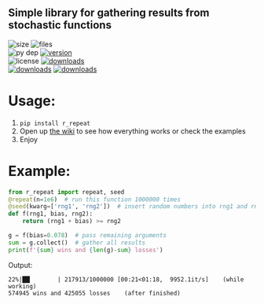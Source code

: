 ## Simple library for gathering results from stochastic functions

![size](https://img.shields.io/github/languages/code-size/aonodensetsu/r_repeat) ![files](https://img.shields.io/github/directory-file-count/aonodensetsu/r_repeat)   
![py dep](https://img.shields.io/pypi/pyversions/r-repeat) [![version](https://img.shields.io/pypi/v/r-repeat)](https://pypi.org/project/r-repeat/0.3.6/)  
![license](https://img.shields.io/pypi/l/r-repeat) [![downloads](https://img.shields.io/badge/releases-here-green?logo=pypi)](https://pypi.org/project/r-repeat/#history)  
[![downloads](https://img.shields.io/badge/wiki-here-pink)](https://github.com/Aonodensetsu/r_repeat/blob/main/WIKI.md) [![downloads](https://img.shields.io/badge/changelog-here-pink)](https://github.com/Aonodensetsu/r_repeat/blob/main/CHANGELOG.md)  

# Usage:
1. `pip install r_repeat`
2. Open up [the wiki](https://github.com/Aonodensetsu/r_repeat/blob/main/WIKI.md) to see how everything works or check the examples
3. Enjoy

# Example:
```python
from r_repeat import repeat, seed
@repeat(n=1e6)  # run this function 1000000 times
@seed(kwarg=['rng1', 'rng2'])  # insert random numbers into rng1 and rng2
def f(rng1, bias, rng2):
	return (rng1 + bias) >= rng2

g = f(bias=0.078)  # pass remaining arguments
sum = g.collect()  # gather all results
print(f'{sum} wins and {len(g)-sum} losses')
```
Output:
```
22%|██▏       | 217913/1000000 [00:21<01:18,  9952.1it/s]    (while working)
574945 wins and 425055 losses    (after finished)
```
